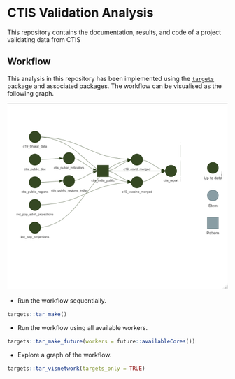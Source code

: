 
<!-- README.md is generated from README.Rmd. Please edit that file -->

# CTIS Validation Analysis

This repository contains the documentation, results, and code of a
project validating data from CTIS

## Workflow

This analysis in this repository has been implemented using the
[`targets`](https://docs.ropensci.org/targets/) package and associated
packages. The workflow can be visualised as the following graph.

![](targets-graph.png)

-   Run the workflow sequentially.

``` r
targets::tar_make()
```

-   Run the workflow using all available workers.

``` r
targets::tar_make_future(workers = future::availableCores())
```

-   Explore a graph of the workflow.

``` r
targets::tar_visnetwork(targets_only = TRUE)
```
